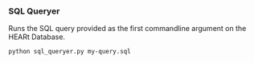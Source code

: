 ### SQL Queryer
Runs the SQL query provided as the first commandline argument on the HEARt Database.
```bash
python sql_queryer.py my-query.sql
```
